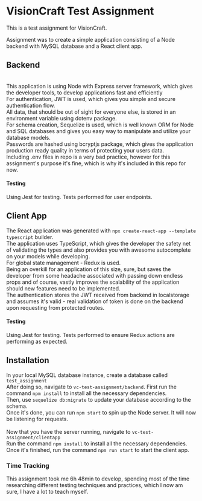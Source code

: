 # VisionCraft Test Assignment
This is a test assignment for VisionCraft.

Assignment was to create a simple application consisting of a Node backend with MySQL database and a React client app.

<h2>Backend</h2> <br>
This application is using Node with Express server framework, which gives the developer tools, to develop applications fast and efficiently <br>
For authentication, JWT is used, which gives you simple and secure authentication flow. <br>
All data, that should be out of sight for everyone else, is stored in an environment variable using dotenv package. <br>
For schema creation, Sequelize is used, which is well known ORM for Node and SQL databases and gives you easy way to manipulate and utilize your database models. <br>
Passwords are hashed using bcryptjs package, which gives the application production ready quality in terms of protecting your users data.
<br>
Including .env files in repo is a very bad practice, however for this assignment's purpose it's fine, which is why it's included in this repo for now.
<h4>Testing</h4>
Using Jest for testing. 
Tests performed for user endpoints. 

<h2>Client App</h2>
The React application was generated with <code>npx create-react-app --template typescript</code> builder. <br>
The application uses TypeScript, which gives the developer the safety net of validating the types and also provides you with awesome autocomplete on your models while developing. <br>
For global state management - Redux is used. <br> Being an overkill for an application of this size, sure, but saves the developer from some headache associated with passing down endless props and of course, vastly improves the scalability of the application should new features need to be implemented. <br>
The authentication stores the JWT received from backend in localstorage and assumes it's valid - real validation of token is done on the backend upon requesting from protected routes. <br>

<h4>Testing</h4>
Using Jest for testing.
Tests performed to ensure Redux actions are performing as expected.


<h2>Installation</h2>
In your local MySQL database instance, create a database called <code>test_assignment</code><br>
After doing so, navigate to <code>vc-test-assignment/backend</code>. First run the command <code>npm install</code> to install all the necessary dependencies. <br>
Then, use <code>sequelize db:migrate</code> to update your database according to the schema. <br>
Once it's done, you can run <code>npm start</code> to spin up the Node server. It will now be listening for requests. <br>
<br>
Now that you have the server running, navigate to <code>vc-test-assignment/clientapp</code> <br>
Run the command <code>npm install</code> to install all the necessary dependencies. <br>
Once it's finished, run the command <code>npm run start</code> to start the client app.

<h3>Time Tracking</h3>
This assignment took me 6h 48min to develop, spending most of the time researching different testing techniques and practices, which I now am sure, I have a lot to teach myself.